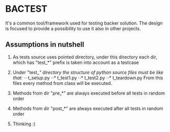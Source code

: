 # BACTEST

It's a common tool/framework used for testing backer solution. The design is focused to provide a possibility
to use it also in other projects.


## Assumptions in nutshell
1. As tests source uses pointed directory, under this directory each dir, which has "test_*" prefix is taken
into account as a testcase 
2. Under "test_*" directory the structure of python source files must be like that:
⋅⋅* t_setup.py
⋅⋅* t_test1.py
⋅⋅* t_test2.py
⋅⋅* t_teardown.py
From this files every method from class will be executed.

3. Methods from dir "pre_*" are always executed before all tests in random order
4. Methods from dir "post_*" are always executed after all tests in random order  
5. Thinking :)